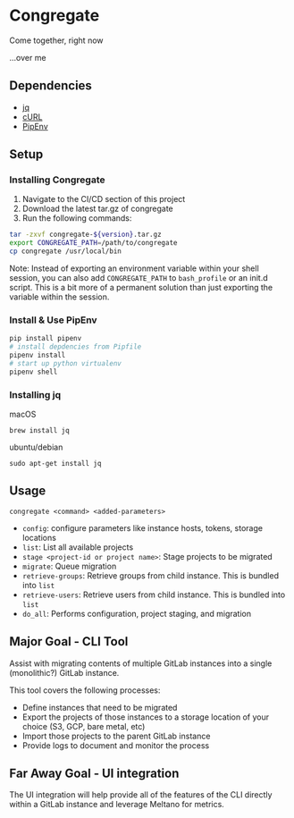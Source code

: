 # Congregate

Come together, right now

...over me

## Dependencies

- [jq](https://stedolan.github.io/jq/download/)
- [cURL](https://curl.haxx.se/download.html)
- [PipEnv](https://docs.pipenv.org/)

## Setup

### Installing Congregate

1. Navigate to the CI/CD section of this project
2. Download the latest tar.gz of congregate
3. Run the following commands:

```bash
tar -zxvf congregate-${version}.tar.gz
export CONGREGATE_PATH=/path/to/congregate
cp congregate /usr/local/bin
```

Note: Instead of exporting an environment variable within your shell session, you can also add `CONGREGATE_PATH` to `bash_profile` or an init.d script. This is a bit more of a permanent solution than just exporting the variable within the session. 

### Install & Use PipEnv

```bash
pip install pipenv
# install depdencies from Pipfile
pipenv install
# start up python virtualenv
pipenv shell
```

### Installing jq

macOS

`brew install jq`

ubuntu/debian

`sudo apt-get install jq`

## Usage

`congregate <command> <added-parameters>`

- `config`: configure parameters like instance hosts, tokens, storage locations
- `list`: List all available projects
- `stage <project-id or project name>`: Stage projects to be migrated
- `migrate`: Queue migration
- `retrieve-groups`: Retrieve groups from child instance. This is bundled into `list`
- `retrieve-users`: Retrieve users from child instance. This is bundled into `list`
- `do_all`: Performs configuration, project staging, and migration

## Major Goal - CLI Tool

Assist with migrating contents of multiple GitLab instances into a single (monolithic?) GitLab instance.

This tool covers the following processes:
- Define instances that need to be migrated
- Export the projects of those instances to a storage location of your choice (S3, GCP, bare metal, etc)
- Import those projects to the parent GitLab instance
- Provide logs to document and monitor the process

## Far Away Goal - UI integration

The UI integration will help provide all of the features of the CLI directly within a GitLab instance and leverage Meltano for metrics.